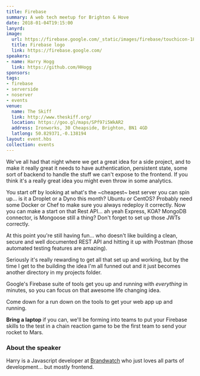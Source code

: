 ```yaml
---
title: Firebase
summary: A web tech meetup for Brighton & Hove
date: 2018-01-04T19:15:00
lanyrd:
image:
  url: https://firebase.google.com/_static/images/firebase/touchicon-180.png
  title: Firebase logo
  link: https://firebase.google.com/
speakers:
- name: Harry Hogg
  link: https://github.com/HHogg
sponsors:
tags:
- firebase
- serverside
- noserver
- events
venue:
  name: The Skiff
  link: http://www.theskiff.org/
  location: https://goo.gl/maps/SPf97i5WkAR2
  address: Ironworks, 30 Cheapside, Brighton, BN1 4GD
  latlong: 50.829371,-0.138194
layout: event.hbs
collection: events
---
```


We've all had that night where we get a great idea for a side project, and to make it really great it needs to have authentication, persistent state, some sort of backend to handle the stuff we can't expose to the frontend. If you think it's a really great idea you might even throw in some analytics.

You start off by looking at what's the ~cheapest~ best server you can spin up... is it a Droplet or a Dyno this month? Ubuntu or CentOS? Probably need some Docker or Chef to make sure you always redeploy it correctly. Now you can make a start on that Rest API... ah yeah Express, KOA? MongoDB connector, is Mongoose still a thing? Don't forget to set up those JWTs correctly.

At this point you're still having fun... who doesn't like building a clean, secure and well documented REST API and hitting it up with Postman (those automated testing features are amazing).

Seriously it's really rewarding to get all that set up and working, but by the time I get to the building the idea I'm all funned out and it just becomes another directory in my projects folder.

Google's Firebase suite of tools get you up and running with *everything* in minutes, so you can focus on that awesome life changing idea.

Come down for a run down on the tools to get your web app up and running.

**Bring a laptop** if you can, we'll be forming into teams to put your Firebase skills to the test in a chain reaction game to be the first team to send your rocket to Mars.

### About the speaker

Harry is a Javascript developer at [Brandwatch](http://www.brandwatch.com) who just loves all parts of development... but mostly frontend.
